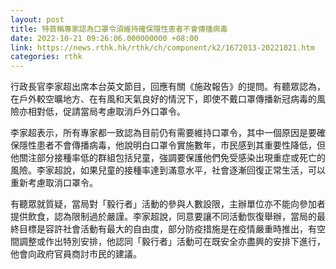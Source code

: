 ```yaml
---
layout: post
title: 特首稱專家認為口罩令須維持確保隱性患者不會傳播病毒
date: 2022-10-21 09:26:06.000000000 +08:00
link: https://news.rthk.hk/rthk/ch/component/k2/1672013-20221021.htm
categories: rthk
---
```


行政長官李家超出席本台英文節目，回應有關《施政報告》的提問。有聽眾認為，在戶外較空曠地方、在有風和天氣良好的情況下，即使不戴口罩傳播新冠病毒的風險亦相對低，促請當局考慮取消戶外口罩令。

李家超表示，所有專家都一致認為目前仍有需要維持口罩令，其中一個原因是要確保隱性患者不會傳播病毒，他說明白口罩令實施數年，市民感到其重要性降低，但他關注部分接種率低的群組包括兒童，強調要保護他們免受感染出現重症或死亡的風險。李家超說，如果兒童的接種率達到滿意水平，社會逐漸回復正常生活，可以重新考慮取消口罩令。

有聽眾就質疑，當局對「毅行者」活動的參與人數設限，主辦單位亦不能向參加者提供飲食，認為限制過於嚴謹。李家超說，同意要讓不同活動恢復舉辦，當局的最終目標是容許社會活動有最大的自由度，部分防疫措施是在疫情嚴重時推出，有空間調整或作出特別安排，他認同「毅行者」活動可在既安全亦盡興的安排下進行，他會向政府官員商討市民的建議。
